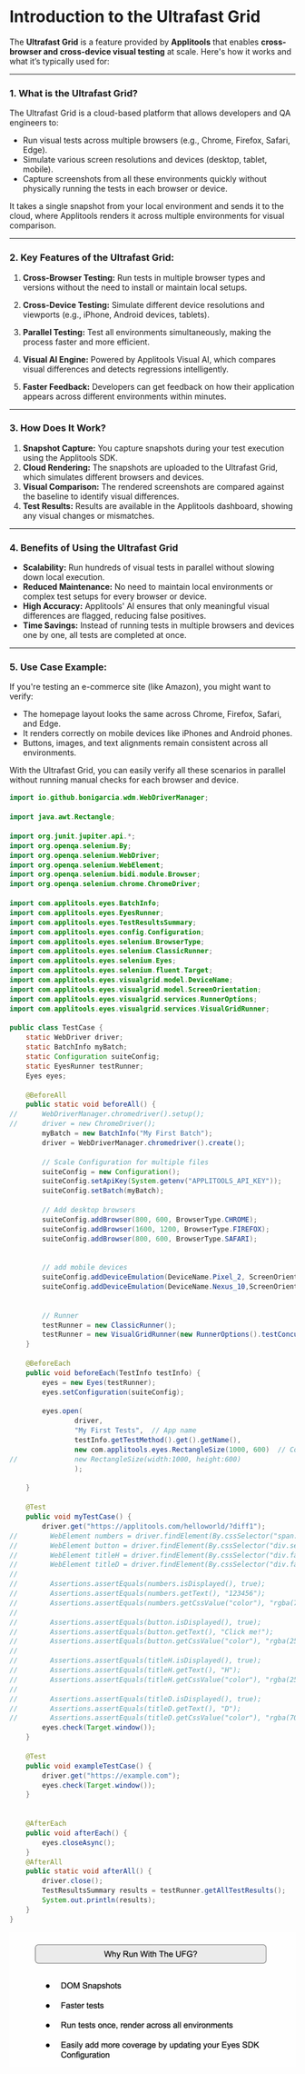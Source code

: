 # Introduction to the Ultrafast Grid

The **Ultrafast Grid** is a feature provided by **Applitools** that enables **cross-browser and cross-device visual testing** at scale. Here's how it works and what it’s typically used for:

---

### **1. What is the Ultrafast Grid?**
The Ultrafast Grid is a cloud-based platform that allows developers and QA engineers to:
- Run visual tests across multiple browsers (e.g., Chrome, Firefox, Safari, Edge).
- Simulate various screen resolutions and devices (desktop, tablet, mobile).
- Capture screenshots from all these environments quickly without physically running the tests in each browser or device.

It takes a single snapshot from your local environment and sends it to the cloud, where Applitools renders it across multiple environments for visual comparison.

---

### **2. Key Features of the Ultrafast Grid:**
1. **Cross-Browser Testing:** Run tests in multiple browser types and versions without the need to install or maintain local setups.
   
2. **Cross-Device Testing:** Simulate different device resolutions and viewports (e.g., iPhone, Android devices, tablets).

3. **Parallel Testing:** Test all environments simultaneously, making the process faster and more efficient.

4. **Visual AI Engine:** Powered by Applitools Visual AI, which compares visual differences and detects regressions intelligently.

5. **Faster Feedback:** Developers can get feedback on how their application appears across different environments within minutes.

---

### **3. How Does It Work?**
1. **Snapshot Capture:** You capture snapshots during your test execution using the Applitools SDK.
2. **Cloud Rendering:** The snapshots are uploaded to the Ultrafast Grid, which simulates different browsers and devices.
3. **Visual Comparison:** The rendered screenshots are compared against the baseline to identify visual differences.
4. **Test Results:** Results are available in the Applitools dashboard, showing any visual changes or mismatches.

---

### **4. Benefits of Using the Ultrafast Grid**
- **Scalability:** Run hundreds of visual tests in parallel without slowing down local execution.
- **Reduced Maintenance:** No need to maintain local environments or complex test setups for every browser or device.
- **High Accuracy:** Applitools' AI ensures that only meaningful visual differences are flagged, reducing false positives.
- **Time Savings:** Instead of running tests in multiple browsers and devices one by one, all tests are completed at once.

---

### **5. Use Case Example:**
If you're testing an e-commerce site (like Amazon), you might want to verify:
- The homepage layout looks the same across Chrome, Firefox, Safari, and Edge.
- It renders correctly on mobile devices like iPhones and Android phones.
- Buttons, images, and text alignments remain consistent across all environments.

With the Ultrafast Grid, you can easily verify all these scenarios in parallel without running manual checks for each browser and device.

```java
import io.github.bonigarcia.wdm.WebDriverManager;

import java.awt.Rectangle;

import org.junit.jupiter.api.*;
import org.openqa.selenium.By;
import org.openqa.selenium.WebDriver;
import org.openqa.selenium.WebElement;
import org.openqa.selenium.bidi.module.Browser;
import org.openqa.selenium.chrome.ChromeDriver;

import com.applitools.eyes.BatchInfo;
import com.applitools.eyes.EyesRunner;
import com.applitools.eyes.TestResultsSummary;
import com.applitools.eyes.config.Configuration;
import com.applitools.eyes.selenium.BrowserType;
import com.applitools.eyes.selenium.ClassicRunner;
import com.applitools.eyes.selenium.Eyes;
import com.applitools.eyes.selenium.fluent.Target;
import com.applitools.eyes.visualgrid.model.DeviceName;
import com.applitools.eyes.visualgrid.model.ScreenOrientation;
import com.applitools.eyes.visualgrid.services.RunnerOptions;
import com.applitools.eyes.visualgrid.services.VisualGridRunner;

public class TestCase {
    static WebDriver driver;
    static BatchInfo myBatch;
    static Configuration suiteConfig;
	static EyesRunner testRunner;
    Eyes eyes;

    @BeforeAll
    public static void beforeAll() {
//    	WebDriverManager.chromedriver().setup();
//    	driver = new ChromeDriver();
    	myBatch = new BatchInfo("My First Batch");
    	driver = WebDriverManager.chromedriver().create();
    	
    	// Scale Configuration for multiple files
    	suiteConfig = new Configuration();
    	suiteConfig.setApiKey(System.getenv("APPLITOOLS_API_KEY"));
    	suiteConfig.setBatch(myBatch);
    	
    	// Add desktop browsers
    	suiteConfig.addBrowser(800, 600, BrowserType.CHROME);
    	suiteConfig.addBrowser(1600, 1200, BrowserType.FIREFOX);
    	suiteConfig.addBrowser(800, 600, BrowserType.SAFARI);

    	
    	// add mobile devices
    	suiteConfig.addDeviceEmulation(DeviceName.Pixel_2, ScreenOrientation.PORTRAIT);
    	suiteConfig.addDeviceEmulation(DeviceName.Nexus_10,ScreenOrientation.PORTRAIT);
    	
    	
    	// Runner
    	testRunner = new ClassicRunner();
    	testRunner = new VisualGridRunner(new RunnerOptions().testConcurrency(5));
    }
    
    @BeforeEach
    public void beforeEach(TestInfo testInfo) {
    	eyes = new Eyes(testRunner);
    	eyes.setConfiguration(suiteConfig);
    	
    	eyes.open(
    		    driver,
    		    "My First Tests",  // App name
    		    testInfo.getTestMethod().get().getName(),
    		    new com.applitools.eyes.RectangleSize(1000, 600)  // Correct way to set window size
//    		    new RectangleSize(width:1000, height:600)
    			);

    }
    
    @Test
    public void myTestCase() {
        driver.get("https://applitools.com/helloworld/?diff1");
//        WebElement numbers = driver.findElement(By.cssSelector("span.primary"));
//        WebElement button = driver.findElement(By.cssSelector("div.section:nth-child(3) > button:nth-child(1)"));
//        WebElement titleH = driver.findElement(By.cssSelector("div.fancy:nth-child(1) > span:nth-child(1)"));
//        WebElement titleD = driver.findElement(By.cssSelector("div.fancy:nth-child(1) > span:nth-child(11)"));
//
//        Assertions.assertEquals(numbers.isDisplayed(), true);
//        Assertions.assertEquals(numbers.getText(), "123456");
//        Assertions.assertEquals(numbers.getCssValue("color"), "rgba(78, 90, 99, 1)");
//
//        Assertions.assertEquals(button.isDisplayed(), true);
//        Assertions.assertEquals(button.getText(), "Click me!");
//        Assertions.assertEquals(button.getCssValue("color"), "rgba(255, 255, 255, 1)");
//
//        Assertions.assertEquals(titleH.isDisplayed(), true);
//        Assertions.assertEquals(titleH.getText(), "H");
//        Assertions.assertEquals(titleH.getCssValue("color"), "rgba(255, 0, 0, 1)");
//
//        Assertions.assertEquals(titleD.isDisplayed(), true);
//        Assertions.assertEquals(titleD.getText(), "D");
//        Assertions.assertEquals(titleD.getCssValue("color"), "rgba(70, 0, 255, 1)");
        eyes.check(Target.window());
    }

    @Test
    public void exampleTestCase() {
    	driver.get("https://example.com");
    	eyes.check(Target.window());
    }
    
    
    @AfterEach
    public void afterEach() {
    	eyes.closeAsync();
    }
    @AfterAll
    public static void afterAll() {
    	driver.close();
    	TestResultsSummary results = testRunner.getAllTestResults();
    	System.out.println(results);
    }
}

```

![alt text](image-12.png)